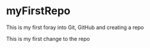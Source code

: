 myFirstRepo
===========

This is my first foray into Git, GitHub and creating a repo

This is my first change to the repo
